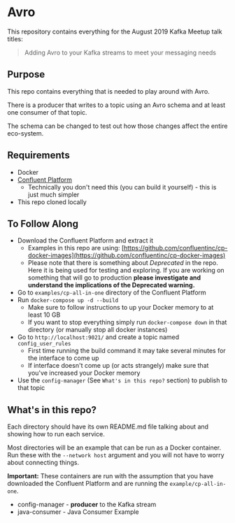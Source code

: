 # Avro 
This repository contains everything for the August 2019 Kafka Meetup talk titles:
> Adding Avro to your Kafka streams to meet your messaging needs

## Purpose
This repo contains everything that is needed to play around with Avro.

There is a producer that writes to a topic using an Avro schema and at least one consumer of that topic.

The schema can be changed to test out how those changes affect the entire eco-system.

## Requirements
* Docker
* [Confluent Platform](https://www.confluent.io/download/)
	* Technically you don't need this (you can build it yourself) - this is just much simpler
* This repo cloned locally

## To Follow Along
* Download the Confluent Platform and extract it
  * Examples in this repo are using: [https://github.com/confluentinc/cp-docker-images](https://github.com/confluentinc/cp-docker-images)
  * Please note that there is something about *Deprecated* in the repo.  Here it is being used for testing and exploring.  If you are working on something that will go to production **please investigate and understand the implications of the Deprecated warning.**
* Go to `examples/cp-all-in-one` directory  of the Confluent Platform
* Run `docker-compose up -d --build`
	* Make sure to follow instructions to up your Docker memory to at least 10 GB
	* If you want to stop everything simply run `docker-compose down` in that directory (or manually stop all docker instances)
* Go to `http://localhost:9021/` and create a topic named `config_user_rules`
   * First time running the build command it may take several minutes for the interface to come up
   * If interface doesn't come up (or acts strangely) make sure that you've increased your Docker memory
* Use the `config-manager` (See `What's in this repo?` section) to publish to that topic

## What's in this repo?
Each directory should have its own README.md file talking about and showing how to run each service.

Most directories will be an example that can be run as a Docker container.  Run these with the `--network host` argument and you will not have to worry about connecting things.

**Important:** These containers are run with the assumption that you have downloaded the Confluent Platform and are running the `example/cp-all-in-one`.

* config-manager - **producer** to the Kafka stream
* java-consumer - Java Consumer Example